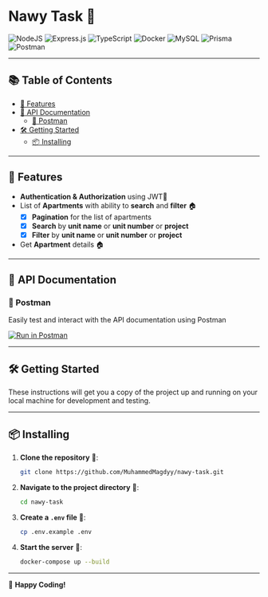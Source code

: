 # Nawy Task 🚀

![NodeJS](https://img.shields.io/badge/Node.js-6DA55F?logo=node.js&logoColor=white)
![Express.js](https://img.shields.io/badge/Express.js-%23404d59.svg?logo=express&logoColor=%2361DAFB)
![TypeScript](https://img.shields.io/badge/TypeScript-3178C6?logo=typescript&logoColor=fff)
![Docker](https://img.shields.io/badge/Docker-2496ED?logo=docker&logoColor=fff)
![MySQL](https://img.shields.io/badge/MySQL-4479A1?logo=mysql&logoColor=fff)
![Prisma](https://img.shields.io/badge/Prisma-2D3748?logo=prisma&logoColor=white)
![Postman](https://img.shields.io/badge/Postman-FF6C37?logo=postman&logoColor=white)

---

## 📚 Table of Contents

- [🌟 Features](#-features)
- [📖 API Documentation](#-api-documentation)
  - [🚀 Postman](#-postman)
- [🛠️ Getting Started](#️-getting-started)
  - [📦 Installing](#-installing)

---

## 🌟 Features

- **Authentication & Authorization** using JWT🔐
- List of **Apartments** with ability to **search** and **filter** 🏠
  - [x] **Pagination** for the list of apartments
  - [x] **Search** by **unit name** or **unit number** or **project**
  - [x] **Filter** by **unit name** or **unit number** or **project**
- Get **Apartment** details 🏠

---

## 📖 API Documentation

### 🚀 Postman

Easily test and interact with the API documentation using Postman

[![Run in Postman](https://run.pstmn.io/button.svg)](https://documenter.getpostman.com/view/10107969/2sAYdhKW1J)

---

## 🛠️ Getting Started

These instructions will get you a copy of the project up and running on your local machine for development and testing.

---

## 📦 Installing

1. **Clone the repository** 🔗:

   ```bash
   git clone https://github.com/MuhammedMagdyy/nawy-task.git
   ```

2. **Navigate to the project directory** 📁:

   ```bash
   cd nawy-task
   ```

3. **Create a `.env` file** 📝:

   ```bash
   cp .env.example .env
   ```

4. **Start the server** 🚀:

   ```bash
   docker-compose up --build
   ```

---

🚀 **Happy Coding!**
